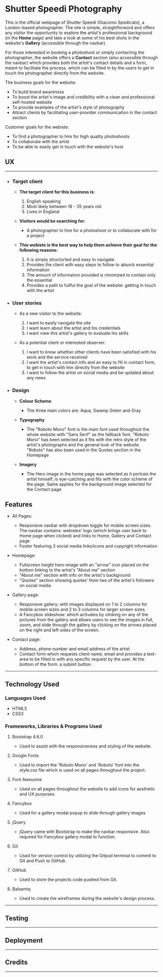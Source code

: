 # **Shutter Speedi Photography** #

This is the official webpage of Shutter Speedi (Giacomo Spedicato), a London-based photographer. The site is simple, straightforword and offers any visitor the opportunity to explore the artist's professional background (in the **Home** page) and take a look at some of his best shots in the website's **Gallery** (accessible through the navbar).

For those interested in booking a photoshoot or simply contacting the photographer, the website offers a **Contact** section (also accessible through the navbar) which provides both the artist's contact details and a form, meant to facilitate the process, which can be filled in by the users to get in touch the photographer directly from the website. 

The business goals for the website:

* To build brand awareness 
* To boost the artist's image and credibility with a clean and professional self-hosted website 
* To provide examples of the artist's style of photography
* Attract clients by facilitating user-provider communication in the contact section

Customer goals for the webiste:

* To find a photographer to hire for high quality photoshoots 
* To collaborate with the artist 
* To be able to easily get in touch with the website's host


## UX ##

---

* ### Target client ###

  * **The target client for this business is:**

     1. English speaking
     1. Most likely between 18 - 35 years old
     1. Lives in England

  * **Visitors would be searching for:**

     * A photographer to hire for a photoshoot or to collaborate with for a project

   * **This webiste is the best way to help them achieve their goal for the following reasons:**

     1. It is simply structurted and easy to navigate.
     1. Provides the client with easy steps to follow to absorb essential information
     1. The amount of information provided is minimized to contain only the essential
     1. Provides a path to fullful the goal of the website: getting in touch with the artist

* ### User stories ###

    * As a new visitor to the website:
      1. I want to easily navigate the site
      1. I want learn about the artist and his credentials
      1. I want view this artist's gallery to evaluate his skills

    * As a potential client or interested observer:
      1. I want to know whether other clients have been satisfied with his work and the service received
      1. I want the artist's contact info and an easy to fill in contact form, to get in touch with him directly from the website
      1. I want to follow the artist on social media and be updated about any news

* ### Design ### 

  * **Colour Scheme**
    * The three main colors are: Aqua, Swamp Green and Gray

  * **Typography**
    * The "Roboto Mono" font is the main font used throughout the whole website with "Sans Serif" as the fallback font. "Roboto Mono" has been selected as it fits with the retro style of the artist's photographs and the general look of the website. "Roboto" has also been used in the Quotes section in the Homepage

  * **Imagery**
    * The Hero image in the home page was selected as it portrais the artist himself, is eye-catching and fits with the color scheme of the page. Same applies for the background image selected for the Contact page

## Features ##

 * All Pages:
   * Responsive navbar with dropdown toggle for mobile screen sizes. The navbar contains: webistes' logo (which brings user back to Home page when clicked) and links to Home, Gallery and Contact page
   * Footer featuring 3 social media links/icons and copyright information

 * Homepage:
   * Fullscreen height hero-image with an "arrow" icon placed on the bottom linking to the artist's "About me" section
   * "About me" section with info on the artist's background
   * "Quotes" section showing quotes' from two of the artist's followers on social media 

* Gallery page:
   * Responsive gallery: with images displayed on 1 to 2 columns for mobile screen sizes and 2 to 3 columns for larger screen sizes.
   * A Fancybox slideshow: which activates by clinking on any of the pictures from the gallery and allows users to see the images in full, zoom, and slide through the gallery by clicking on the arrows placed on the right and left sides of the screen.

* Contact page:
   * Address, phone number and email address of the artist
   * Contact form which requests client name, email and provides a text-area to be filled in with any specific request by the user. At the bottom of the form: a submit button.
---

## Technology Used ##

### Languages Used ###

* HTML5
* CSS3

### Frameworks, Libraries & Programs Used ###

1. Bootstrap 4.6.0
   * Used to assist with the responsiveness and styling of the website.

2. Google Fonts 
   * Used to import the 'Roboto Mono' and 'Roboto' font into the style.css file which is used on all pages throughout the project.

3. Font Awesome 
   * Used on all pages throughout the website to add icons for aesthetic and UX purposes.

4. Fancybox
   * Used for a gallery modal popup to slide through gallery images

5. jQuery
   * jQuery came with Bootstrap to make the navbar responsive. Also required for Fancybox gallery modal to function.

6. Git 
   * Used for version control by utilizing the Gitpod terminal to commit to Git and Push to GitHub.

7. GitHub
   * Used to store the projects code pushed from Git.

8. Balsamiq
   * Used to create the wireframes during the website's design process.
---

## Testing ##

---

## Deployment ##

---

## Credits ##

---
